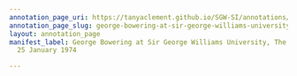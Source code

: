 ```yaml
---
annotation_page_uri: https://tanyaclement.github.io/SGW-SI/annotations/george-bowering-at-sir-george-williams-university-the-poetry-series-25-january-1974-canvas-1-unknown.json
annotation_page_slug: george-bowering-at-sir-george-williams-university-the-poetry-series-25-january-1974-canvas-1-unknown
layout: annotation_page
manifest_label: George Bowering at Sir George Williams University, The Poetry Series,
  25 January 1974

---
```

